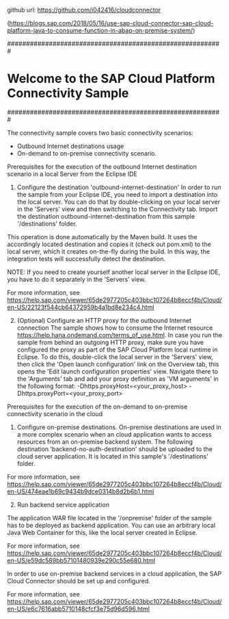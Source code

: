 github url: https://github.com/i042416/cloudconnector

(https://blogs.sap.com/2018/05/16/use-sap-cloud-connector-sap-cloud-platform-java-to-consume-function-in-abap-on-premise-system/)


#########################################################
# Welcome to the SAP Cloud Platform Connectivity Sample #
#########################################################

The connectivity sample covers two basic connectivity scenarios:
 - Outbound Internet destinations usage
 - On-demand to on-premise connectivity scenario.

Prerequisites for the execution of the outbound Internet destination scenario in a local Server from the Eclipse IDE

1. Configure the destination 'outbound-internet-destination'
In order to run the sample from your Eclipse IDE, you need to import a destination into the local server.
You can do that by double-clicking on your local server in the 'Servers' view and then switching to the Connectivity tab.
Import the destination outbound-internet-destination from this sample '/destinations' folder.

This operation is done automatically by the Maven build. It uses the accordingly located destination and copies it (check out pom.xml)
to the local server, which it creates on-the-fly during the build.
In this way, the integration tests will successfully detect the destination.

NOTE: If you need to create yourself another local server in the Eclipse IDE, you have to do it separately 
in the 'Servers' view.

For more information, see https://help.sap.com/viewer/65de2977205c403bbc107264b8eccf4b/Cloud/en-US/22123f544cb64372959b4a1bd8e234c4.html


2. (Optional) Configure an HTTP proxy for the outbound Internet connection
The sample shows how to consume the Internet resource https://help.hana.ondemand.com/terms_of_use.html. In case you run the sample
from behind an outgoing HTTP proxy, make sure you have configured the proxy as part of the SAP Cloud Platform local runtime
in Eclipse. To do this, double-click the local server in the 'Servers' view, then click the 'Open launch
configuration' link on the Overview tab, this opens the 'Edit launch configuration properties' view. Navigate there to
the 'Arguments' tab and add your proxy definition as 'VM arguments' in the following format:
-Dhttps.proxyHost=<your_proxy_host> -Dhttps.proxyPort=<your_proxy_port>


Prerequisites for the execution of the on-demand to on-premise connectivity scenario in the cloud

1. Configure on-premise destinations.
On-premise destinations are used in a more complex scenario when an cloud application wants to access resources from an on-premise backend system.
The following destination 'backend-no-auth-destination' should be uploaded to the cloud server application.
It is located in this sample's '/destinations' folder.

For more information, see https://help.sap.com/viewer/65de2977205c403bbc107264b8eccf4b/Cloud/en-US/474eae1b69c9434b9dce0314b8d2b6b1.html

2. Run backend service application

The application WAR file located in the '/onpremise' folder of the sample has to be deployed as backend application.
You can use an arbitrary local Java Web Container for this, like the local server created in Eclipse.

For more information, see https://help.sap.com/viewer/65de2977205c403bbc107264b8eccf4b/Cloud/en-US/e59dc589bb57101480939e290c55e680.html

In order to use on-premise backend services in a cloud application, the SAP Cloud Connector should be set up and configured.

For more information, see https://help.sap.com/viewer/65de2977205c403bbc107264b8eccf4b/Cloud/en-US/e6c7616abb5710148cfcf3e75d96d596.html